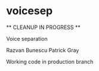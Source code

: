 # voicesep

** CLEANUP IN PROGRESS **

Voice separation

Razvan Bunescu
Patrick Gray


Working code in production branch
